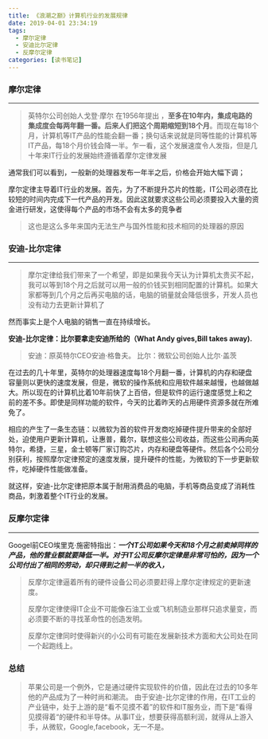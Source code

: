 ```yaml
---
title: 《浪潮之巅》计算机行业的发展规律
date: 2019-04-01 23:34:19
tags: 
  - 摩尔定律
  - 安迪比尔定律
  - 反摩尔定律
categories: [读书笔记]
---
```


### 摩尔定律

---

> 英特尔公司创始人戈登·摩尔 在1956年提出 ，<strong>至多在10年内，集成电路的集成度会每两年翻一番。后来人们把这个周期缩短到18个月</strong>。而现在每18个月，计算机等IT产品的性能会翻一番；换句话来说就是同等性能的计算机等IT产品，每18个月价钱会降一半。乍一看，这个发展速度令人发指，但是几十年来IT行业的发展始终遵循着摩尔定律发展

通常我们可以看到，一般新的处理器发布一年半之后，价格会开始大幅下调；

​       摩尔定律主导着IT行业的发展。首先，为了不断提升芯片的性能，IT公司必须在比较短的时间内完成下一代产品的开发。因此这就要求这些公司必须要投入大量的资金进行研发，这使得每个产品的市场不会有太多的竞争者

> 这也是这么多年来国内无法生产与国外性能和技术相同的处理器的原因

### 安迪-比尔定律

---

>  摩尔定律给我们带来了一个希望，即是如果我今天认为计算机太贵买不起，我可以等到18个月之后就可以用一般的价钱买到相同配置的计算机。如果大家都等到几个月之后再买电脑的话，电脑的销量就会降低很多，开发人员也没有动力去更新计算机了

然而事实上是个人电脑的销售一直在持续增长。

<strong>安迪-比尔定律：比尔要拿走安迪所给的（What Andy gives,Bill takes away).</strong>

<blockquote>
  安迪：原英特尔CEO安迪·格鲁夫。
  比尔：微软公司创始人比尔·盖茨
</blockquote>

​    在过去的几十年里，英特尔的处理器速度每18个月翻一番，计算机的内存和硬盘容量则以更快的速度发展，但是，微软的操作系统和应用软件越来越慢，也越做越大。所以现在的计算机比着10年前快了上百倍，但是软件的运行速度感觉上和之前的差不多。即使是同样功能的软件，今天的比着昨天的占用硬件资源多就在所难免了。

​    相应的产生了一条生态链：以微软为首的软件开发商吃掉硬件提升带来的全部好处，迫使用户更新计算机，让惠普，戴尔，联想这些公司收益，而这些公司再向英特尔，希捷，三星，金士顿等厂家订购芯片，内存和硬盘等硬件。然后各个公司分别获利，按照摩尔定律预定的速度发展，提升硬件的性能，为微软的下一步更新软件，吃掉硬件性能做准备。

就这样，安迪-比尔定律把原本属于耐用消费品的电脑，手机等商品变成了消耗性商品，刺激着整个IT行业的发展。

### 反摩尔定律

---

​     Googel前CEO埃里克·施密特指出：***一个IT公司如果今天和18个月之前卖掉同样的产品，他的营业额就要降低一半。对于IT公司反摩尔定律是非常可怕的，因为一个公司付出了相同的劳动，却只得到之前一半的收入，***

<blockquote>
  反摩尔定律逼着所有的硬件设备公司必须要赶得上摩尔定律规定的更新速度。

  反摩尔定律使得IT企业不可能像石油工业或飞机制造业那样只追求量变，而必须要不断的寻找革命性的创造发明。

  反摩尔定律同时使得新兴的小公司有可能在发展新技术方面和大公司处在同一个起跑线上。
</blockquote>

### 总结
<blockquote>
  苹果公司是一个例外，它是通过硬件实现软件的价值，因此在过去的10多年他的产品成为了一种时尚和潮流。
  由于安迪-比尔定律的作用，在IT工业的产业链中，处于上游的是“看不见摸不着”的软件和IT服务业，而下是”看得见摸得着“的硬件和半导体。从事IT业，想要获得高额利润，就得从上游入手，从微软，Google,facebook，无一不是。
</blockquote>